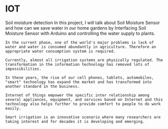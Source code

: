 # IOT
Soil moisture detection
In this project, I will talk about Soil Moisture Sensor and how can we save water in our home gardens by Interfacing Soil Moisture Sensor with Arduino and controlling the water supply to plants.

	In the current phase, one of the world's major problems is lack of water and water is consumed abundantly in agriculture. Therefore an appropriate water consumption system is required. 

	Currently, almost all irrigation systems are physically regulated. The transformation in the information technology has removed lots of impossibilities. 

	In these years, the rise of our cell phones, tablets, automobiles, "smart" technology has expand the market and has transformed into another standard in the business. 

	Internet of things empower the specific inter relationship among several appliances, equipment, and services based on Internet and this technology also helps further to provide comfort to people to do work easily.

	Smart irrigation is an innovative scenario where many researchers are taking interest and for decades it is developing and emerging.

